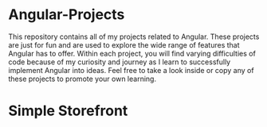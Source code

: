 # Angular-Projects
This repository contains all of my projects related to Angular. These projects are just for fun and are used to explore the wide range of features that Angular has to offer. Within each project, you will find varying difficulties of code because of my curiosity and journey as I learn to successfully implement Angular into ideas. Feel free to take a look inside or copy any of these projects to promote your own learning.

<h1>Simple Storefront</h1>
